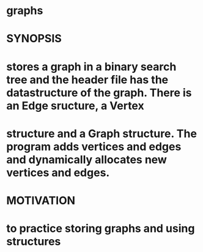 # graphs

# SYNOPSIS
# stores a graph in a binary search tree and the header file has the datastructure of the graph. There is an Edge sructure, a Vertex
# structure and a Graph structure. The program adds vertices and edges and dynamically allocates new vertices and edges.

# MOTIVATION
# to practice storing graphs and using structures 
